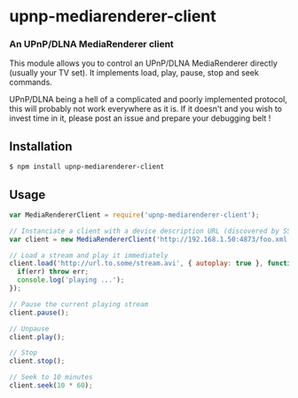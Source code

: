 upnp-mediarenderer-client
=========================
### An UPnP/DLNA MediaRenderer client

This module allows you to control an UPnP/DLNA MediaRenderer directly (usually your TV set). It implements load, play, pause, stop and seek commands.

UPnP/DLNA being a hell of a complicated and poorly implemented protocol, this will probably not work everywhere as it is. If it doesn't and you wish to invest time in it, please post an issue and prepare your debugging belt !

Installation
------------

```bash
$ npm install upnp-mediarenderer-client
```

Usage
-----

```javascript
var MediaRendererClient = require('upnp-mediarenderer-client');

// Instanciate a client with a device description URL (discovered by SSDP)
var client = new MediaRendererClient('http://192.168.1.50:4873/foo.xml');

// Load a stream and play it immediately
client.load('http://url.to.some/stream.avi', { autoplay: true }, function(err, result) {
  if(err) throw err;
  console.log('playing ...');
});

// Pause the current playing stream
client.pause();

// Unpause
client.play();

// Stop
client.stop();

// Seek to 10 minutes
client.seek(10 * 60);
```
